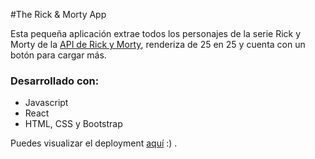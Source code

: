 #The Rick & Morty App

Esta pequeña aplicación extrae todos los personajes de la serie Rick y Morty de la [API de Rick y Morty](https://rickandmortyapi.com/ "API de Rick y Morty"), renderiza de 25 en 25 y cuenta con un botón para cargar más.

### Desarrollado con:
* Javascript
* React
* HTML, CSS y Bootstrap

Puedes visualizar el deployment [aquí](https://adrianagh13.github.io/rick-y-morty/ "Aquí") :) .
